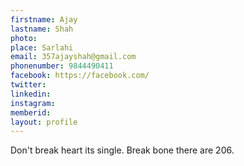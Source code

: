 ```yaml
---
firstname: Ajay
lastname: Shah
photo: 
place: Sarlahi
email: 357ajayshah@gmail.com
phonenumber: 9844490411
facebook: https://facebook.com/
twitter: 
linkedin:
instagram:
memberid:
layout: profile
---
```



Don't break heart its single. Break bone there are 206.